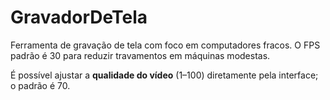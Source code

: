 # GravadorDeTela

Ferramenta de gravação de tela com foco em computadores fracos. O FPS padrão é 30 para reduzir travamentos em máquinas modestas.

É possível ajustar a **qualidade do vídeo** (1–100) diretamente pela interface; o padrão é 70.

